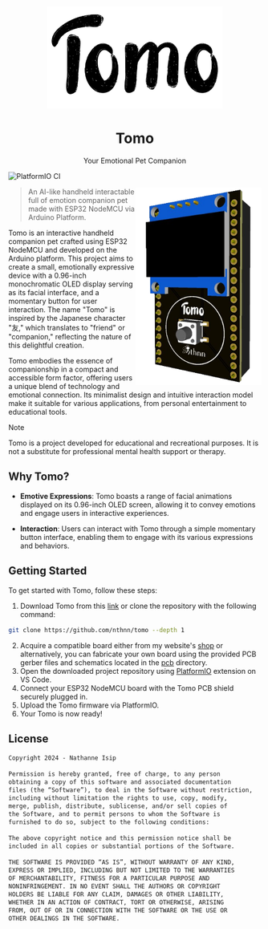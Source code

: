<p align="center">
    <img src="assets/tomo-logo.png" width="350" /></p>
    <h1 align="center">Tomo</h1>
    <p align="center">Your Emotional Pet Companion</p>
</p>

![PlatformIO CI](https://github.com/nthnn/tomo/actions/workflows/platformio-ci.yml/badge.svg)

<img src="assets/tomo-board.png" align="right" width="250" />

> An AI-like handheld interactable full of emotion companion pet made with ESP32 NodeMCU via Arduino Platform.

Tomo is an interactive handheld companion pet crafted using ESP32 NodeMCU and developed on the Arduino platform. This project aims to create a small, emotionally expressive device with a 0.96-inch monochromatic OLED display serving as its facial interface, and a momentary button for user interaction. The name "Tomo" is inspired by the Japanese character "友," which translates to "friend" or "companion," reflecting the nature of this delightful creation.

Tomo embodies the essence of companionship in a compact and accessible form factor, offering users a unique blend of technology and emotional connection. Its minimalist design and intuitive interaction model make it suitable for various applications, from personal entertainment to educational tools.

> [!NOTE]
> Tomo is a project developed for educational and recreational purposes. It is not a substitute for professional mental health support or therapy.

## Why Tomo?

- **Emotive Expressions**: Tomo boasts a range of facial animations displayed on its 0.96-inch OLED screen, allowing it to convey emotions and engage users in interactive experiences.

- **Interaction**: Users can interact with Tomo through a simple momentary button interface, enabling them to engage with its various expressions and behaviors.

## Getting Started

To get started with Tomo, follow these steps:

1. Download Tomo from this [link](https://github.com/nthnn/tomo) or clone the repository with the following command:

```bash
git clone https://github.com/nthnn/tomo --depth 1
```

2. Acquire a compatible board either from my website's [shop](https://nthnn.github.io/shop.html) or alternatively, you can fabricate your own board using the provided PCB gerber files and schematics located in the [pcb](pcb) directory.
3. Open the downloaded project repository using [PlatformIO](https://platformio.org/) extension on VS Code.
4. Connect your ESP32 NodeMCU board with the Tomo PCB shield securely plugged in.
5. Upload the Tomo firmware via PlatformIO.
6. Your Tomo is now ready!

## License

```
Copyright 2024 - Nathanne Isip

Permission is hereby granted, free of charge, to any person
obtaining a copy of this software and associated documentation
files (the “Software”), to deal in the Software without restriction,
including without limitation the rights to use, copy, modify,
merge, publish, distribute, sublicense, and/or sell copies of
the Software, and to permit persons to whom the Software is
furnished to do so, subject to the following conditions:

The above copyright notice and this permission notice shall be
included in all copies or substantial portions of the Software.

THE SOFTWARE IS PROVIDED “AS IS”, WITHOUT WARRANTY OF ANY KIND,
EXPRESS OR IMPLIED, INCLUDING BUT NOT LIMITED TO THE WARRANTIES
OF MERCHANTABILITY, FITNESS FOR A PARTICULAR PURPOSE AND
NONINFRINGEMENT. IN NO EVENT SHALL THE AUTHORS OR COPYRIGHT
HOLDERS BE LIABLE FOR ANY CLAIM, DAMAGES OR OTHER LIABILITY,
WHETHER IN AN ACTION OF CONTRACT, TORT OR OTHERWISE, ARISING
FROM, OUT OF OR IN CONNECTION WITH THE SOFTWARE OR THE USE OR
OTHER DEALINGS IN THE SOFTWARE.
```